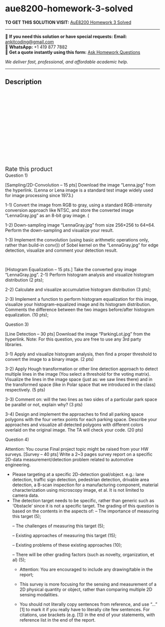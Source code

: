 # aue8200-homework-3-solved
**TO GET THIS SOLUTION VISIT:** [AuE8200 Homework 3 Solved](https://www.ankitcodinghub.com/product/aue8200-homework-3-solved/)


---

📩 **If you need this solution or have special requests:** **Email:** ankitcoding@gmail.com  
📱 **WhatsApp:** +1 419 877 7882  
📄 **Get a quote instantly using this form:** [Ask Homework Questions](https://www.ankitcodinghub.com/services/ask-homework-questions/)

*We deliver fast, professional, and affordable academic help.*

---

<h2>Description</h2>



<div class="kk-star-ratings kksr-auto kksr-align-center kksr-valign-top" data-payload="{&quot;align&quot;:&quot;center&quot;,&quot;id&quot;:&quot;98740&quot;,&quot;slug&quot;:&quot;default&quot;,&quot;valign&quot;:&quot;top&quot;,&quot;ignore&quot;:&quot;&quot;,&quot;reference&quot;:&quot;auto&quot;,&quot;class&quot;:&quot;&quot;,&quot;count&quot;:&quot;0&quot;,&quot;legendonly&quot;:&quot;&quot;,&quot;readonly&quot;:&quot;&quot;,&quot;score&quot;:&quot;0&quot;,&quot;starsonly&quot;:&quot;&quot;,&quot;best&quot;:&quot;5&quot;,&quot;gap&quot;:&quot;4&quot;,&quot;greet&quot;:&quot;Rate this product&quot;,&quot;legend&quot;:&quot;0\/5 - (0 votes)&quot;,&quot;size&quot;:&quot;24&quot;,&quot;title&quot;:&quot;AuE8200 Homework 3 Solved&quot;,&quot;width&quot;:&quot;0&quot;,&quot;_legend&quot;:&quot;{score}\/{best} - ({count} {votes})&quot;,&quot;font_factor&quot;:&quot;1.25&quot;}">

<div class="kksr-stars">

<div class="kksr-stars-inactive">
            <div class="kksr-star" data-star="1" style="padding-right: 4px">


<div class="kksr-icon" style="width: 24px; height: 24px;"></div>
        </div>
            <div class="kksr-star" data-star="2" style="padding-right: 4px">


<div class="kksr-icon" style="width: 24px; height: 24px;"></div>
        </div>
            <div class="kksr-star" data-star="3" style="padding-right: 4px">


<div class="kksr-icon" style="width: 24px; height: 24px;"></div>
        </div>
            <div class="kksr-star" data-star="4" style="padding-right: 4px">


<div class="kksr-icon" style="width: 24px; height: 24px;"></div>
        </div>
            <div class="kksr-star" data-star="5" style="padding-right: 4px">


<div class="kksr-icon" style="width: 24px; height: 24px;"></div>
        </div>
    </div>

<div class="kksr-stars-active" style="width: 0px;">
            <div class="kksr-star" style="padding-right: 4px">


<div class="kksr-icon" style="width: 24px; height: 24px;"></div>
        </div>
            <div class="kksr-star" style="padding-right: 4px">


<div class="kksr-icon" style="width: 24px; height: 24px;"></div>
        </div>
            <div class="kksr-star" style="padding-right: 4px">


<div class="kksr-icon" style="width: 24px; height: 24px;"></div>
        </div>
            <div class="kksr-star" style="padding-right: 4px">


<div class="kksr-icon" style="width: 24px; height: 24px;"></div>
        </div>
            <div class="kksr-star" style="padding-right: 4px">


<div class="kksr-icon" style="width: 24px; height: 24px;"></div>
        </div>
    </div>
</div>


<div class="kksr-legend" style="font-size: 19.2px;">
            <span class="kksr-muted">Rate this product</span>
    </div>
    </div>
<div class="page" title="Page 1">
<div class="layoutArea">
<div class="column">
Question 1)

[Sampling/2D-Convolution – 15 pts] Download the image “Lenna.jpg” from the hyperlink. (Lenna or Lena image is a standard test image widely used for image processing since 1973.)

1-1) Convert the image from RGB to gray, using a standard RGB-intensity conversion approach like NTSC, and store the converted image “LennaGray.jpg” as an 8-bit gray image. (

1-2) Down-sampling image “LennaGray.jpg” from size 256×256 to 64×64.&nbsp; Perform the down-sampling and visualize your result.

1-3) Implement the convolution (using basic arithmetic operations only, rather than build-in conv()) of Sobel kernel on the “LennaGray.jpg” for edge detection, visualize and comment your detection result.

&nbsp;

[Histogram Equalization – 15 pts.] Take the converted gray image “LennaGray.jpg”. 2-1) Perform histogram analysis and visualize histogram distribution (2 pts);

2-2) Calculate and visualize accumulative histogram distribution (3 pts);

2-3) Implement a function to perform histogram equalization for this image, visualize your histogram-equalized image and its histogram distribution. Comments the difference between the two images before/after histogram equalization. (10 pts);

Question 3)

[Line Detection – 30 pts] Download the image “ParkingLot.jpg” from the hyperlink. Note: For this question, you are free to use any 3rd party libraries.

3-1) Apply and visualize histogram analysis, then find a proper threshold to convert the image to a binary image. (2 pts)

</div>
</div>
</div>
<div class="page" title="Page 2">
<div class="layoutArea">
<div class="column">
3-2) Apply Hough transformation or other line detection approach to detect multiple lines in the image (You select a threshold for the voting matrix). Visualize the lines in the image space (just as: we saw lines there) and in the transformed space (like in Polar space that we introduced in the class) respectively. (5 pts)

3-3) Comment on: will the two lines as two sides of a particular park space be parallel or not, explain why? (3 pts)

3-4) Design and implement the approaches to find all parking space polygons with the four vertex points for each parking space. Describe your approaches and visualize all detected polygons with different colors overlaid on the original image. The TA will check your code. (20 pts)

Question 4)

Attention: You course Final project topic might be raised from your HW surveys. [Survey – 40 pts] Write a 2~3 pages survey report on a specific 2D-data measurement/detection problem related to automotive engineering.

<ul>
<li>Please targeting at a specific 2D-detection goal/object. e.g.: lane detection, traffic sign
detection, pedestrian detection, drivable area detection, a B-scan inspection for a manufacturing component, material characterization using microscopy image, et al. It is not limited to camera data.
</li>
<li>The detection target needs to be specific, rather than generic such as ‘Obstacle’ since it is not a specific target.
The grading of this question is based on the contents in the aspects of: – The importance of measuring this target (5);

– The challenges of measuring this target (5);

– Existing approaches of measuring this target (15);

– Existing problems of these existing approaches (10);

– There will be other grading factors (such as novelty, organization, et al) (5);

* Attention: You are encouraged to include any drawing/table in the report;

* This survey is more focusing for the sensing and measurement of a 2D physical quantity or object, rather than comparing multiple 2D sensing modalities.

* You should not literally copy sentences from reference, and use “…” [1] to mark it if you really have to literally cite few sentences. For citations, use brackets (e.g. [1]) in the end of your statements, with reference list in the end of the report.
</li>
</ul>
</div>
</div>
</div>
